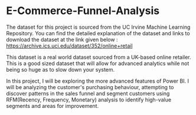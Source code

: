# E-Commerce-Funnel-Analysis

The dataset for this project is sourced from the UC Irvine Machine Learning Repository. You can find the detailed explanation of the dataset and links to download the dataset at the link given below : 
https://archive.ics.uci.edu/dataset/352/online+retail

This dataset is a real world dataset sourced from a UK-based online retailer. This is a good sized dataset that will allow for advanced analytics while not being so huge as to slow down your system.

In this project, I will be exploring the more advanced features of Power BI. I will be analyzing the customer's purchasing behaviour, attempting to discover patterns in the sales funnel and segment customers using RFM(Recency, Frequency, Monetary) analysis to identify high-value segments and areas for improvement.
